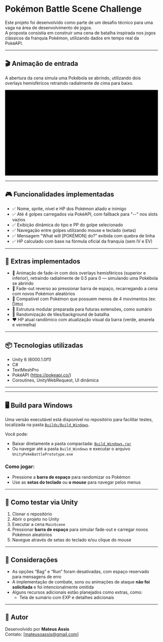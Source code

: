 # Pokémon Battle Scene Challenge

Este projeto foi desenvolvido como parte de um desafio técnico para uma vaga na área de desenvolvimento de jogos.  
A proposta consistia em construir uma cena de batalha inspirada nos jogos clássicos da franquia Pokémon, utilizando dados em tempo real da PokéAPI.

---

## 🎬 Animação de entrada

A abertura da cena simula uma Pokébola se abrindo, utilizando dois overlays hemisféricos retraindo radialmente de cima para baixo.

![Pokémon Battle Scene](pokemon_battle_scene.gif)

---

## 🎮 Funcionalidades implementadas

- ✅ Nome, sprite, nível e HP dos Pokémon aliado e inimigo
- ✅ Até 4 golpes carregados via PokéAPI, com fallback para "--" nos slots vazios
- ✅ Exibição dinâmica do tipo e PP do golpe selecionado
- ✅ Navegação entre golpes utilizando mouse e teclado (setas)
- ✅ Mensagem "What will [POKÉMON] do?" exibida com quebra de linha
- ✅ HP calculado com base na fórmula oficial da franquia (sem IV e EV)

---

## 🌟 Extras implementados

- 🎨 Animação de fade-in com dois overlays hemisféricos (superior e inferior), retraindo radialmente de 0.5 para 0 — simulando uma Pokébola se abrindo
- 🔁 Fade-out reverso ao pressionar barra de espaço, recarregando a cena com novos Pokémon aleatórios
- 🧪 Compatível com Pokémon que possuem menos de 4 movimentos (ex: Ditto)
- 🧩 Estrutura modular preparada para futuras extensões, como sumário
- 🌄 Randomização de tiles/background de batalha
- ❤️ HP atual randômico com atualização visual da barra (verde, amarela e vermelha)

---

## 📦 Tecnologias utilizadas

- Unity 6 (6000.1.0f1)
- C#
- TextMeshPro
- PokéAPI (https://pokeapi.co/)
- Coroutines, UnityWebRequest, UI dinâmica

---

---

## 🖥️ Build para Windows

Uma versão executável está disponível no repositório para facilitar testes, localizada na pasta [`Builds/Build_Windows`](./Builds/Build_Windows).

Você pode:

- Baixar diretamente a pasta compactada: [`Build_Windows.rar`](./Builds/Build_Windows.rar)
- Ou navegar até a pasta `Build_Windows` e executar o arquivo `UnityPokeBattlePrototype.exe`

### Como jogar:
- Pressione a **barra de espaço** para randomizar os Pokémon
- Use as **setas do teclado** ou **o mouse** para navegar pelos menus

---

## 🔄 Como testar via Unity

1. Clonar o repositório
2. Abrir o projeto no Unity
3. Executar a cena `MainScene`
4. Pressionar **barra de espaço** para simular fade-out e carregar novos Pokémon aleatórios
5. Navegue através de setas do teclado e/ou clique do mouse

---

## 🧠 Considerações

- As opções “Bag” e “Run” foram desativadas, com espaço reservado para mensagens de erro
- A implementação de combate, sons ou animações de ataque **não foi solicitada** e foi intencionalmente omitida
- Alguns recursos adicionais estão planejados como extras, como:
  - Tela de sumário com EXP e detalhes adicionais

---

## 👤 Autor

Desenvolvido por **Mateus Assis**  
Contato: [mateusoassis@gmail.com]
